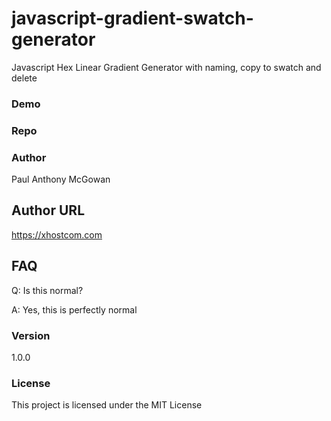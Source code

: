 # javascript-gradient-swatch-generator

Javascript Hex Linear Gradient Generator with naming, copy to swatch and delete

### Demo

### Repo 

### Author

Paul Anthony McGowan

## Author URL

https://xhostcom.com

## FAQ

Q: Is this normal?

A: Yes, this is perfectly normal

### Version

1.0.0

### License

This project is licensed under the MIT License
